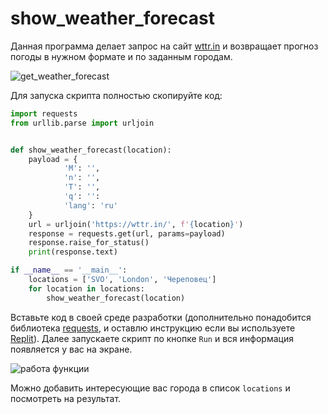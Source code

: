 # show_weather_forecast

Данная программа делает запрос на сайт [wttr.in] и возвращает прогноз погоды в нужном формате и по заданным городам.

[wttr.in]: http://wttr.in

![get_weather_forecast](https://github.com/user-attachments/assets/7d179b1e-a207-42cb-95e1-13630fa22ac1)

Для запуска скрипта полностью скопируйте код:
```python
import requests
from urllib.parse import urljoin


def show_weather_forecast(location):
    payload = {
            'M': '',
            'n': '',
            'T': '',
            'q': '':
            'lang': 'ru'
    }
    url = urljoin('https://wttr.in/', f'{location}')
    response = requests.get(url, params=payload)
    response.raise_for_status()
    print(response.text)

if __name__ == '__main__':
    locations = ['SVO', 'London', 'Череповец']
    for location in locations:
        show_weather_forecast(location)
```
Вставьте код в своей среде разработки (дополнительно понадобится библиотека [requests](https://requests.readthedocs.io/en/latest/user/install/#install), и оставлю инструкцию если вы используете [Replit](https://www.youtube.com/watch?v=mWenakcO230)).
Далее запускаете скрипт по кнопке `Run` и вся информация появляется у вас на экране.

![работа функции](https://github.com/user-attachments/assets/0db5ff53-84ab-4405-a101-3cb06425d5ba)

Можно добавить интересующие вас города в список `locations` и посмотреть на результат.

